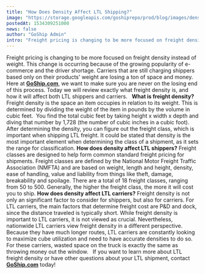 ```yaml
---
title: "How Does Density Affect LTL Shipping?"
image: "https://storage.googleapis.com/goshiprepo/prod/blog/images/density-affect-ltl-shipping.jpg"
postedAt: 1534309251000
news: false
author: "GoShip Admin"
intro: "Freight pricing is changing to be more focused on freight density instead of weight. This change is occurring because of the growing popularity of e-commerce and the driver shortage. Carriers that are still charging shippers based only on their products' weight are losing a ton of space and money. Here at GoShip.com, we want to make sure you are never on the losing end of this process. Today we will review exactly what freight density is, and how it will affect both LTL shippers and carriers.   What is frei"
---
```

Freight pricing is changing to be more focused on freight density instead of weight. This change is occurring because of the growing popularity of e-commerce and the driver shortage. Carriers that are still charging shippers based only on their products' weight are losing a ton of space and money. Here at **[GoShip.com](http://goship.com)**, we want to make sure you are never on the losing end of this process. Today we will review exactly what freight density is, and how it will affect both LTL shippers and carriers.   **What is freight density?** Freight density is the space an item occupies in relation to its weight. This is determined by dividing the weight of the item in pounds by the volume in cubic feet.  You find the total cubic feet by taking height x width x depth and diving that number by 1,728 (the number of cubic inches in a cubic foot). After determining the density, you can figure out the freight class, which is important when shipping LTL freight. It could be stated that density is the most important element when determining the class of a shipment, as it sets the range for classification. **How does density affect LTL shippers?** Freight classes are designed to help form common standard freight pricing for shipments. Freight classes are defined by the National Motor Freight Traffic Association (NMFTA) and are based on weight, length and height, density, ease of handling, value and liability from things like theft, damage, breakability and spoilage. There are a total of 18 freight classes, ranging from 50 to 500. Generally, the higher the freight class, the more it will cost you to ship. **How does density affect LTL carriers?** Freight density is not only an significant factor to consider for shippers, but also for carriers. For LTL carriers, the main factors that determine freight cost are P&D and dock, since the distance traveled is typically short. While freight density is important to LTL carriers, it is not viewed as crucial. Nevertheless, nationwide LTL carriers view freight density in a different perspective. Because they have much longer routes, LTL carriers are constantly looking to maximize cube utilization and need to have accurate densities to do so. For these carriers, wasted space on the truck is exactly the same as throwing money out the window.   If you want to learn more about LTL freight density or have other questions about your LTL shipment, contact **[GoShip.com](http://goship.com)** today!
